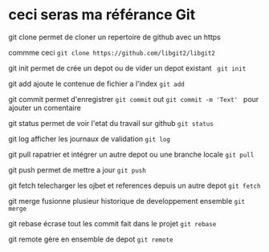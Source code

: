 # ceci seras ma référance Git 

git clone permet de cloner un repertoire de github avec un https 

commme ceci `git clone https://github.com/libgit2/libgit2`

git init permet de crée un depot ou de vider un depot existant 
 `` git init``

 git add  ajoute le contenue de fichier a l'index 
 ``git add``

 git commit permet d'enregistrer 
 ``git commit`` out ``git commit -m 'Text' `` pour ajouter un comentaire 

 git status permet de voir l'etat du travail sur github 
 ``git status``

 git log afficher les journaux de validation
 ``git log``

git pull rapatrier et intégrer un autre depot ou une branche locale 
``git pull``

git push permet de mettre a jour 
``git push``

git fetch  telecharger les ojbet  et references depuis un autre depot
``git fetch``

git merge fusionne plusieur historique de developpement ensemble 
``git merge``

git rebase écrase tout les commit fait dans le projet 
``git rebase``

git remote gère en ensemble de depot 
``git remote ``

